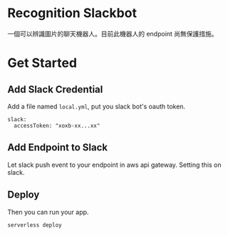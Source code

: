 # Recognition Slackbot
一個可以辨識圖片的聊天機器人。目前此機器人的 endpoint 尚無保護措施。

# Get Started
## Add Slack Credential
Add a file named `local.yml`, put you slack bot's oauth token.
```
slack:
  accessToken: "xoxb-xx...xx"
```

## Add Endpoint to Slack
Let slack push event to your endpoint in aws api gateway. Setting this on slack.

## Deploy 
Then you can run your app.
```
serverless deploy
```
